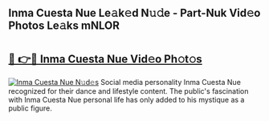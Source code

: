 ## Inma Cuesta Nue Le𝚊k𝚎d N𝚞𝚍e - Part-Nuk Vid𝚎o Photos Le𝚊ks mNLOR

# <h2><a href="http://fb0f5c.evod.top/?m=Inma+Cuesta+Nue">🔗 👉🔴 Inma Cuesta Nue Vid𝚎o Ph𝚘t𝚘s</a></h2>

[![Inma Cuesta Nue N𝚞d𝚎s](https://i.imgur.com/8V9OHl7.gif)](http://fb0f5c.evod.top/?m=Inma+Cuesta+Nue)
Social media personality Inma Cuesta Nue recognized for their dance and lifestyle content. The public's fascination with Inma Cuesta Nue personal life has only added to his mystique as a public figure. 
